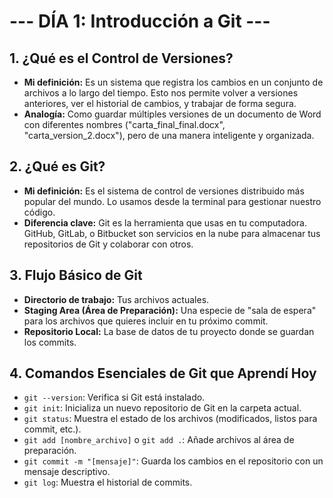 # --- DÍA 1: Introducción a Git ---

## 1. ¿Qué es el Control de Versiones?
* **Mi definición:** Es un sistema que registra los cambios en un conjunto de archivos a lo largo del tiempo. Esto nos permite volver a versiones anteriores, ver el historial de cambios, y trabajar de forma segura.
* **Analogía:** Como guardar múltiples versiones de un documento de Word con diferentes nombres ("carta_final_final.docx", "carta_version_2.docx"), pero de una manera inteligente y organizada.

## 2. ¿Qué es Git?
* **Mi definición:** Es el sistema de control de versiones distribuido más popular del mundo. Lo usamos desde la terminal para gestionar nuestro código.
* **Diferencia clave:** Git es la herramienta que usas en tu computadora. GitHub, GitLab, o Bitbucket son servicios en la nube para almacenar tus repositorios de Git y colaborar con otros.

## 3. Flujo Básico de Git
* **Directorio de trabajo:** Tus archivos actuales.
* **Staging Area (Área de Preparación):** Una especie de "sala de espera" para los archivos que quieres incluir en tu próximo commit.
* **Repositorio Local:** La base de datos de tu proyecto donde se guardan los commits.

## 4. Comandos Esenciales de Git que Aprendí Hoy
* `git --version`: Verifica si Git está instalado.
* `git init`: Inicializa un nuevo repositorio de Git en la carpeta actual.
* `git status`: Muestra el estado de los archivos (modificados, listos para commit, etc.).
* `git add [nombre_archivo]` o `git add .`: Añade archivos al área de preparación.
* `git commit -m "[mensaje]"`: Guarda los cambios en el repositorio con un mensaje descriptivo.
* `git log`: Muestra el historial de commits.